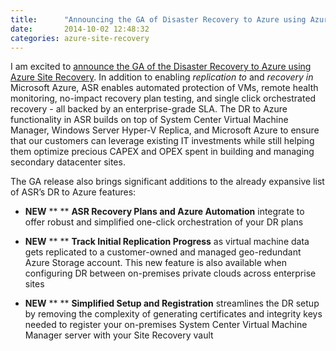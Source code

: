 ```yaml
---
title:      "Announcing the GA of Disaster Recovery to Azure using Azure Site Recovery"
date:       2014-10-02 12:48:32
categories: azure-site-recovery
---
```

I am excited to [announce the GA of the Disaster Recovery to Azure using Azure Site Recovery](https://aka.ms/asr_ga_virtualizationblog). In addition to enabling _replication to_ and _recovery in_ Microsoft Azure, ASR enables automated protection of VMs, remote health monitoring, no-impact recovery plan testing, and single click orchestrated recovery - all backed by an enterprise-grade SLA.  The DR to Azure functionality in ASR builds on top of System Center Virtual Machine Manager, Windows Server Hyper-V Replica, and Microsoft Azure to ensure that our customers can leverage existing IT investments while still helping them optimize precious CAPEX and OPEX spent in building and managing secondary datacenter sites. 

The GA release also brings significant additions to the already expansive list of ASR’s DR to Azure features:

  * **NEW** ** ** **ASR Recovery Plans and Azure Automation** integrate to offer robust and simplified one-click orchestration of your DR plans  

  * **NEW** ** ** **Track Initial Replication Progress** as virtual machine data gets replicated to a customer-owned and managed geo-redundant Azure Storage account. This new feature is also available when configuring DR between on-premises private clouds across enterprise sites
  * **NEW** ** ** **Simplified Setup and Registration** streamlines the DR setup by removing the complexity of generating certificates and integrity keys needed to register your on-premises System Center Virtual Machine Manager server with your Site Recovery vault


